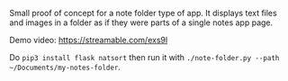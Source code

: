 Small proof of concept for a note folder type of app. It displays text files and images in a folder as if they were parts of a single notes app page.

Demo video: https://streamable.com/exs9l

Do `pip3 install flask natsort` then run it with `./note-folder.py --path ~/Documents/my-notes-folder`.


